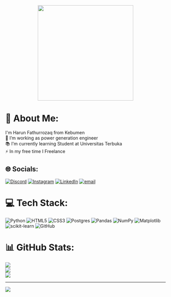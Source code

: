 <div align="center">
  <img height="300" weight = "400" src="https://media3.giphy.com/media/v1.Y2lkPTc5MGI3NjExdnZ0bGc2ZmtwM3FkZDByZzV0M3dieTY2MmMyYWc2c2dtYWV1MGRtYyZlcD12MV9pbnRlcm5hbF9naWZfYnlfaWQmY3Q9cw/MBCodZbEhb2jSNUZNd/giphy.gif"  />
</div>

# 💫 About Me:
I'm Harun Fathurrozaq from Kebumen<br>🔭 I’m working as power generation engineer<br>📚 I'm currently learning Student at Universitas Terbuka<br>⚡ In my free time I Freelance


## 🌐 Socials:
[![Discord](https://img.shields.io/badge/Discord-%237289DA.svg?logo=discord&logoColor=white)](https://discordapp.com/users/1335641941370732624) [![Instagram](https://img.shields.io/badge/Instagram-%23E4405F.svg?logo=Instagram&logoColor=white)](https://instagram.com/https://www.instagram.com/harun_fathurrozaq/) [![LinkedIn](https://img.shields.io/badge/LinkedIn-%230077B5.svg?logo=linkedin&logoColor=white)](https://linkedin.com/in/https://www.linkedin.com/in/harun-fathurrozaq-88b8821b2/) [![email](https://img.shields.io/badge/Email-D14836?logo=gmail&logoColor=white)](mailto:harunfathurrozaq01@gmail.com) 

# 💻 Tech Stack:
![Python](https://img.shields.io/badge/python-3670A0?style=for-the-badge&logo=python&logoColor=ffdd54) ![HTML5](https://img.shields.io/badge/html5-%23E34F26.svg?style=for-the-badge&logo=html5&logoColor=white) ![CSS3](https://img.shields.io/badge/css3-%231572B6.svg?style=for-the-badge&logo=css3&logoColor=white) ![Postgres](https://img.shields.io/badge/postgres-%23316192.svg?style=for-the-badge&logo=postgresql&logoColor=white) ![Pandas](https://img.shields.io/badge/pandas-%23150458.svg?style=for-the-badge&logo=pandas&logoColor=white) ![NumPy](https://img.shields.io/badge/numpy-%23013243.svg?style=for-the-badge&logo=numpy&logoColor=white) ![Matplotlib](https://img.shields.io/badge/Matplotlib-%23ffffff.svg?style=for-the-badge&logo=Matplotlib&logoColor=black) ![scikit-learn](https://img.shields.io/badge/scikit--learn-%23F7931E.svg?style=for-the-badge&logo=scikit-learn&logoColor=white) ![GitHub](https://img.shields.io/badge/github-%23121011.svg?style=for-the-badge&logo=github&logoColor=white)
# 📊 GitHub Stats:
![](https://github-readme-stats.vercel.app/api?username=harunfrzq&theme=dark&hide_border=false&include_all_commits=true&count_private=false)<br/>
![](https://nirzak-streak-stats.vercel.app/?user=harunfrzq&theme=dark&hide_border=false)<br/>
![](https://github-readme-stats.vercel.app/api/top-langs/?username=harunfrzq&theme=dark&hide_border=false&include_all_commits=true&count_private=false&layout=compact)

---
[![](https://visitcount.itsvg.in/api?id=harunfrzq&icon=0&color=0)](https://visitcount.itsvg.in)

<!-- Proudly created with GPRM ( https://gprm.itsvg.in ) -->